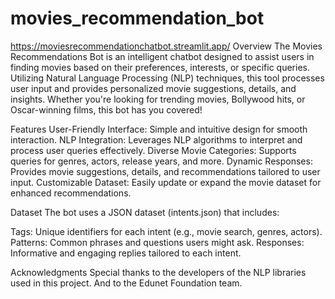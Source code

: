 # movies_recommendation_bot
https://moviesrecommendationchatbot.streamlit.app/
Overview
The Movies Recommendations Bot is an intelligent chatbot designed to assist users in finding movies based on their preferences, interests, or specific queries. Utilizing Natural Language Processing (NLP) techniques, this tool processes user input and provides personalized movie suggestions, details, and insights. Whether you're looking for trending movies, Bollywood hits, or Oscar-winning films, this bot has you covered!

Features
User-Friendly Interface: Simple and intuitive design for smooth interaction.
NLP Integration: Leverages NLP algorithms to interpret and process user queries effectively.
Diverse Movie Categories: Supports queries for genres, actors, release years, and more.
Dynamic Responses: Provides movie suggestions, details, and recommendations tailored to user input.
Customizable Dataset: Easily update or expand the movie dataset for enhanced recommendations.

Dataset
The bot uses a JSON dataset (intents.json) that includes:

Tags: Unique identifiers for each intent (e.g., movie search, genres, actors).
Patterns: Common phrases and questions users might ask.
Responses: Informative and engaging replies tailored to each intent.

Acknowledgments
Special thanks to the developers of the NLP libraries used in this project.
And to the Edunet Foundation team.
